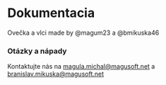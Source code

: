# Dokumentacia

Ovečka a vlci made by @magum23 a @bmikuska46

### Otázky a nápady

Kontaktujte nás na magula.michal@magusoft.net a branislav.mikuska@magusoft.net
